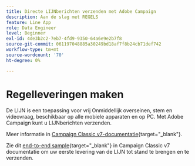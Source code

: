 ```yaml
---
title: Directe LIJNberichten verzenden met Adobe Campaign
description: Aan de slag met REGELS
feature: Line App
role: Data Engineer
level: Beginner
exl-id: 4de3b2c2-7eb7-4fd9-9350-64a6e9e2b7f8
source-git-commit: 061197048885a30249bd18af7f8b24cb71def742
workflow-type: tm+mt
source-wordcount: '70'
ht-degree: 0%

---
```


# Regelleveringen maken

De LIJN is een toepassing voor vrij Onmiddellijk overseinen, stem en videovraag, beschikbaar op alle mobiele apparaten en op PC. Met Adobe Campaign kunt u LIJNberichten verzenden.


Meer informatie in [Campaign Classic v7-documentatie](https://experienceleague.adobe.com/docs/campaign-classic/using/sending-messages/line-channel.html){target="_blank"}.

Zie dit [end-to-end sample](https://experienceleague.adobe.com/docs/campaign-classic/using/sending-messages/line-channel.html#example--create-and-send-a-personalized-line-message){target="_blank"} in Campaign Classic v7 documentatie om uw eerste levering van de LIJN tot stand te brengen en te verzenden.
